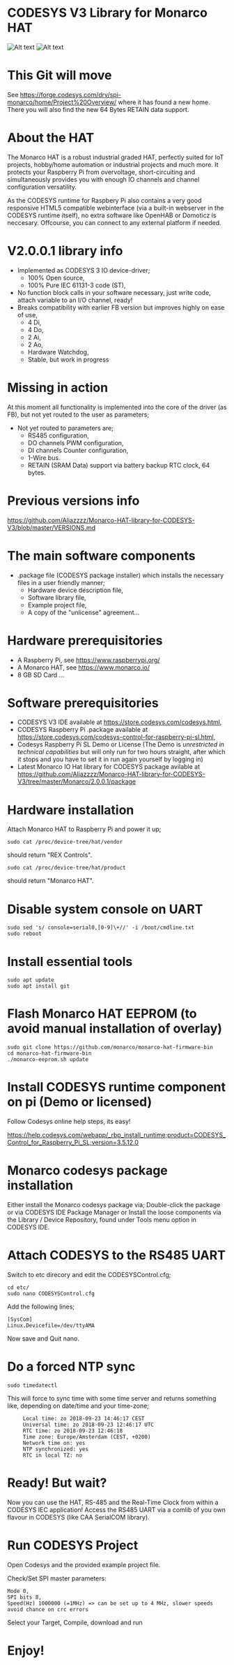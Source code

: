 # CODESYS V3 Library for Monarco HAT

![Alt text](http://pigeoncomputers.com/wp-content/uploads/2017/08/Codesys_Logo_250px.png "CODESYS")
![Alt text](https://www.robotshop.com/media/files/images2/monarco-board-aluminum-housing-desc_image-1.jpg "Monarco HAT")

# This Git will move
See https://forge.codesys.com/drv/spi-monarco/home/Project%20Overview/ 
where it has found a new home. There you will also find the new 64 Bytes RETAIN data support.

# About the HAT
The Monarco HAT is a robust industrial graded HAT, perfectly suited for IoT projects, hobby/home automation or industrial projects and much more. It protects your Raspberry Pi from overvoltage, short-circuiting and simultaneously provides you with enough IO channels and channel configuration versatility. 

As the CODESYS runtime for Raspbery Pi also contains a very good responsive HTML5 compatible webinterface (via a built-in webserver in the CODESYS runtime itself), no extra software like OpenHAB or Domoticz is neccesary. 
Offcourse, you can connect to any external platform if needed. 

# V2.0.0.1 library info
- Implemented as CODESYS 3 IO device-driver;
   - 100% Open source,
   - 100% Pure IEC 61131-3 code (ST),
- No function block calls in your software necessary, just write code, attach variable to an I/O channel, ready! 
- Breaks compatibility with earlier FB version but improves highly on ease of use,
   - 4 Di,
   - 4 Do,
   - 2 Ai,
   - 2 Ao,
   - Hardware Watchdog,
   - Stable, but work in progress

# Missing in action
At this moment all functionality is implemented into the core of the driver (as FB), but not yet routed to the user as parameters;
- Not yet routed to parameters are;
   - RS485 configuration, 
   - DO channels PWM configuration,
   - DI channels Counter configuration,
   - 1-Wire bus.
   - RETAIN (SRAM Data) support via battery backup RTC clock, 64 bytes.

# Previous versions info
https://github.com/Aliazzzz/Monarco-HAT-library-for-CODESYS-V3/blob/master/VERSIONS.md

# The main software components
- .package file (CODESYS package installer) which installs the necessary files in a user friendly manner;
   - Hardware device description file,
   - Software library file,
   - Example project file, 
   - A copy of the "unlicense" agreement...

# Hardware prerequisitories
- A Raspberry Pi, see https://www.raspberrypi.org/
- A Monarco HAT, see https://www.monarco.io/
- 8 GB SD Card ...

# Software prerequisitories
- CODESYS V3 IDE available at https://store.codesys.com/codesys.html,
- CODESYS Raspberry Pi .package available at https://store.codesys.com/codesys-control-for-raspberry-pi-sl.html,
- Codesys Raspberry Pi SL Demo or License (The Demo is *unrestricted in technical capabilities* but will only run for two hours straight, after which it stops and you have to set it in run again yourself by logging in)
- Latest Monarco IO Hat library for CODESYS package avilable at https://github.com/Aliazzzz/Monarco-HAT-library-for-CODESYS-V3/tree/master/Monarco/2.0.0.1/package

# Hardware installation
Attach Monarco HAT to Raspberry Pi and power it up; 

    sudo cat /proc/device-tree/hat/vendor
    
should return "REX Controls". 

    sudo cat /proc/device-tree/hat/product

should return "Monarco HAT".

# Disable system console on UART

    sudo sed 's/ console=serial0,[0-9]\+//' -i /boot/cmdline.txt
    sudo reboot
    
# Install essential tools
    
    sudo apt update
    sudo apt install git

# Flash Monarco HAT EEPROM (to avoid manual installation of overlay)

    sudo git clone https://github.com/monarco/monarco-hat-firmware-bin
    cd monarco-hat-firmware-bin
    ./monarco-eeprom.sh update

# Install CODESYS runtime component on pi (Demo or licensed)
Follow Codesys online help steps, its easy!

https://help.codesys.com/webapp/_rbp_install_runtime;product=CODESYS_Control_for_Raspberry_Pi_SL;version=3.5.12.0


# Monarco codesys package installation
Either install the Monarco codesys package via;
    Double-click the package or 
    via CODESYS IDE Package Manager or
    Install the loose components via the Library / Device Repository, found under Tools menu option in CODESYS IDE.

# Attach CODESYS to the RS485 UART
Switch to etc direcory and edit the CODESYSControl.cfg;

    cd etc/
    sudo nano CODESYSControl.cfg

Add the following lines;
    
    [SysCom] 
    Linux.Devicefile=/dev/ttyAMA

Now save and Quit nano. 

# Do a forced NTP sync
    sudo timedatectl

This will force to sync time with some time server and returns something like, depending on date/time and your time-zone;

         Local time: zo 2018-09-23 14:46:17 CEST
         Universal time: zo 2018-09-23 12:46:17 UTC
         RTC time: zo 2018-09-23 12:46:18
         Time zone: Europe/Amsterdam (CEST, +0200)
         Network time on: yes
         NTP synchronized: yes
         RTC in local TZ: no


# Ready! But wait?

Now you can use the HAT, RS-485 and the Real-Time Clock from within a CODESYS IEC application!
Access the RS485 UART via a comlib of you own flavour in CODESYS (like CAA SerialCOM library).


# Run CODESYS Project
Open Codesys and the provided example project file.

Check/Set SPI master parameters:

    Mode 0,
    SPI bits 8,
    Speed(Hz) 1000000 (=1MHz) => can be set up to 4 MHz, slower speeds avoid chance on crc errors
    
Select your Target, Compile, download and run

# Enjoy!
